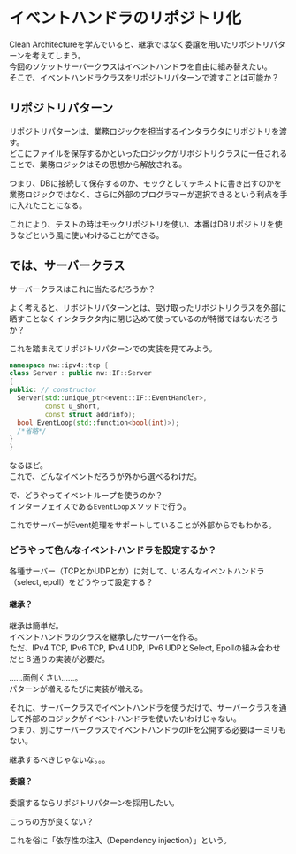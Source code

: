 # イベントハンドラのリポジトリ化

Clean Architectureを学んでいると、継承ではなく委譲を用いたリポジトリパターンを考えてしまう。  
今回のソケットサーバークラスはイベントハンドラを自由に組み替えたい。  
そこで、イベントハンドラクラスをリポジトリパターンで渡すことは可能か？

## リポジトリパターン

リポジトリパターンは、業務ロジックを担当するインタラクタにリポジトリを渡す。  
どこにファイルを保存するかといったロジックがリポジトリクラスに一任されることで、業務ロジックはその思想から解放される。

つまり、DBに接続して保存するのか、モックとしてテキストに書き出すのかを業務ロジックではなく、さらに外部のプログラマーが選択できるという利点を手に入れたことになる。

これにより、テストの時はモックリポジトリを使い、本番はDBリポジトリを使うなどという風に使いわけることができる。

## では、サーバークラス

サーバークラスはこれに当たるだろうか？

よく考えると、リポジトリパターンとは、受け取ったリポジトリクラスを外部に晒すことなくインタラクタ内に閉じ込めて使っているのが特徴ではないだろうか？

これを踏まえてリポジトリパターンでの実装を見てみよう。

```c++
namespace nw::ipv4::tcp {
class Server : public nw::IF::Server
{
public: // constructor
  Server(std::unique_ptr<event::IF::EventHandler>,
         const u_short,
         const struct addrinfo);
  bool EventLoop(std::function<bool(int)>);
  /*省略*/
}
}
```

なるほど。  
これで、どんなイベントだろうが外から選べるわけだ。

で、どうやってイベントループを使うのか？  
インターフェイスである`EventLoop`メソッドで行う。

これでサーバーがEvent処理をサポートしていることが外部からでもわかる。

### どうやって色んなイベントハンドラを設定するか？

各種サーバー（TCPとかUDPとか）に対して、いろんなイベントハンドラ（select, epoll）をどうやって設定する？

#### 継承？

継承は簡単だ。  
イベントハンドラのクラスを継承したサーバーを作る。  
ただ、IPv4 TCP, IPv6 TCP, IPv4 UDP, IPv6 UDPとSelect, Epollの組み合わせだと８通りの実装が必要だ。

……面倒くさい……。  
パターンが増えるたびに実装が増える。

それに、サーバークラスでイベントハンドラを使うだけで、サーバークラスを通して外部のロジックがイベントハンドラを使いたいわけじゃない。  
つまり、別にサーバークラスでイベントハンドラのIFを公開する必要は一ミリもない。

継承するべきじゃないな。。。

#### 委譲？

委譲するならリポジトリパターンを採用したい。

こっちの方が良くない？

これを俗に「依存性の注入（Dependency injection）」という。
